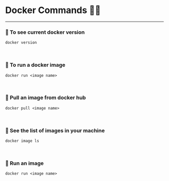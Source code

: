 # Docker Commands 🧑‍💻
---

### 📌 To see current docker version
```
docker version
```
<br>

### 📌 To run a docker image
```
docker run <image name>
``` 

<br>

### 📌 Pull an image from docker hub
```
docker pull <image name>
```

<br>

### 📌 See the list of images in your machine
```
docker image ls
```

<br>

### 📌 Run an image
```
docker run <image name>
```
